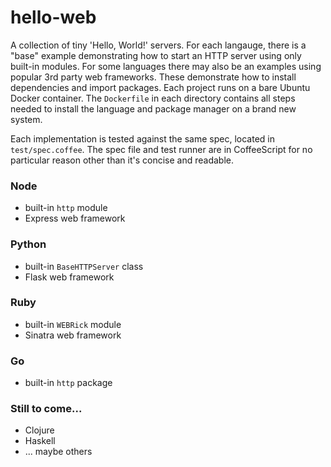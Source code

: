 # hello-web

A collection of tiny 'Hello, World!' servers. For each langauge, there is a "base" example demonstrating how to start an HTTP server using only built-in modules. For some languages there may also be an examples using popular 3rd party web frameworks. These demonstrate how to install dependencies and import packages. Each project runs on a bare Ubuntu Docker container. The `Dockerfile` in each directory contains all steps needed to install the language and package manager on a brand new system.

Each implementation is tested against the same spec, located in `test/spec.coffee`. The spec file and test runner are in CoffeeScript for no particular reason other than it's concise and readable.


### Node
- built-in `http` module
- Express web framework

### Python
- built-in `BaseHTTPServer` class
- Flask web framework

### Ruby
- built-in `WEBRick` module
- Sinatra web framework

### Go
- built-in `http` package

### Still to come...
- Clojure
- Haskell
- ... maybe others
